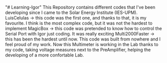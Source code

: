  "# Learning-Igor" 
This  Repository contains different codes that I've been developing since I came to the Solar Energy Institute (IES-UPM). 
LuisCelulas -> this code was the first one, and thanks to that, it is my favourite. I think is the most complex code, but it was not the hardest to implement
MagicBox -> this code was pretended to know how to control the Serial Port with Igor just coding. It was really exciting
Multi2000Faster -> this has been the hardest until now. This code was built from nowhere and I feel proud of my work. Now this Multimeter is working in the Lab thanks to my code, taking voltage measures next to the PreAmplifier, helping the developing of a more confortable Lab.
